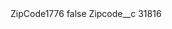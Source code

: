 <?xml version="1.0" encoding="UTF-8"?>
<CustomMetadata xmlns="http://soap.sforce.com/2006/04/metadata" xmlns:xsi="http://www.w3.org/2001/XMLSchema-instance" xmlns:xsd="http://www.w3.org/2001/XMLSchema">
    <label>ZipCode1776</label>
    <protected>false</protected>
    <values>
        <field>Zipcode__c</field>
        <value xsi:type="xsd:string">31816</value>
    </values>
</CustomMetadata>
